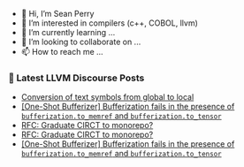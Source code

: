 - 👋 Hi, I’m Sean Perry
- 👀 I’m interested in compilers (c++, COBOL, llvm)
- 🌱 I’m currently learning ...
- 💞️ I’m looking to collaborate on ...
- 📫 How to reach me ...

<!---
s66perry/s66perry is a ✨ special ✨ repository because its `README.md` (this file) appears on your GitHub profile.
You can click the Preview link to take a look at your changes.
--->
### 📕 Latest LLVM Discourse Posts

<!-- DISCOURSE-LLVM:START -->
- [Conversion of text symbols from global to local](https://discourse.llvm.org/t/conversion-of-text-symbols-from-global-to-local/62209#post_2)
- [[One-Shot Bufferizer] Bufferization fails in the presence of `bufferization.to_memref` and `bufferization.to_tensor`](https://discourse.llvm.org/t/one-shot-bufferizer-bufferization-fails-in-the-presence-of-bufferization-to-memref-and-bufferization-to-tensor/62211#post_3)
- [RFC: Graduate CIRCT to monorepo?](https://discourse.llvm.org/t/rfc-graduate-circt-to-monorepo/61890?page=4#post_77)
- [RFC: Graduate CIRCT to monorepo?](https://discourse.llvm.org/t/rfc-graduate-circt-to-monorepo/61890?page=4#post_76)
- [[One-Shot Bufferizer] Bufferization fails in the presence of `bufferization.to_memref` and `bufferization.to_tensor`](https://discourse.llvm.org/t/one-shot-bufferizer-bufferization-fails-in-the-presence-of-bufferization-to-memref-and-bufferization-to-tensor/62211#post_2)
<!-- DISCOURSE-LLVM:END -->
